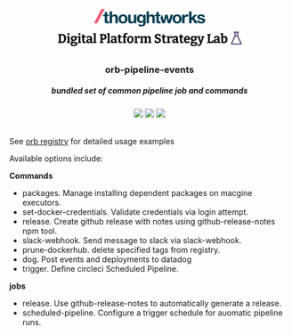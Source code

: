 <div align="center">
	<p>
		<img alt="Thoughtworks Logo" src="https://raw.githubusercontent.com/ThoughtWorks-DPS/static/master/thoughtworks_flamingo_wave.png?sanitize=true" width=200 />
    <br />
		<img alt="DPS Title" src="https://raw.githubusercontent.com/ThoughtWorks-DPS/static/master/dps_lab_title.png" width=350/>
	</p>
  <h3>orb-pipeline-events</h3>
  <h5>bundled set of common pipeline job and commands</h5>
  <a href="https://app.circleci.com/pipelines/github/ThoughtWorks-DPS/orb-pipeline-events"><img src="https://circleci.com/gh/ThoughtWorks-DPS/orb-pipeline-events.svg?style=shield"></a> <a href="https://badges.circleci.com/orbs/twdps/pipeline-events.svg"><img src="https://badges.circleci.com/orbs/twdps/pipeline-events.svg"></a> <a href="https://opensource.org/licenses/MIT"><img src="https://img.shields.io/badge/license-MIT-blue.svg"></a>
</div>
<br />

See [orb registry](https://circleci.com/developer/orbs/orb/twdps/pipeline-events) for detailed usage examples

Available options include:

**Commands**
- packages. Manage installing dependent packages on macgine executors.
- set-docker-credentials. Validate credentials via login attempt.
- release. Create github release with notes using github-release-notes npm tool.
- slack-webhook. Send message to slack via slack-webhook.
- prune-dockerhub. delete specified tags from registry.
- dog. Post events and deployments to datadog
- trigger. Define circleci Scheduled Pipeline.

**jobs**
- release. Use github-release-notes to automatically generate a release.
- scheduled-pipeline. Configure a trigger schedule for auomatic pipeline runs.
